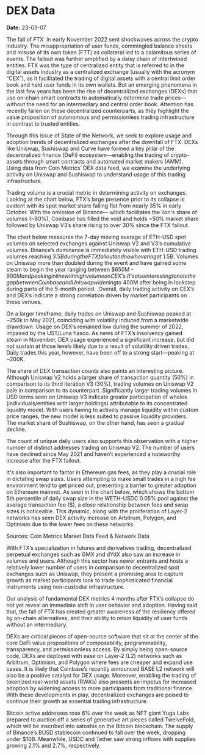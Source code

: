 # DEX Data

**Date:** 23-03-07

The fall of FTX  in early November 2022 sent shockwaves across the crypto industry. The misappropriation of user funds, commingled balance sheets and misuse of its own token (FTT) as collateral led to a calamitous series of events. The fallout was further amplified by a daisy chain of intertwined entities. FTX was the type of centralized entity that is referred to in the digital assets industry as a centralized exchange (usually with the acronym “CEX”), as it facilitated the trading of digital assets with a central limit order book and held user funds in its own wallets. But an emerging phenomena in the last few years has been the rise of decentralized exchanges (DEXs) that use on-chain smart contracts to automatically determine trade prices—without the need for an intermediary and central order book. Attention has recently fallen on these decentralized counterparts, as they highlight the value proposition of autonomous and permissionless trading infrastructure in contrast to trusted entities.

Through this issue of State of the Network, we seek to explore usage and adoption trends of decentralized exchanges after the downfall of FTX. DEXs like Uniswap, Sushiswap and Curve have formed a key pillar of the decentralized finance (DeFi) ecosystem—enabling the trading of crypto-assets through smart contracts and automated market makers (AMM). Using data from Coin Metrics’ DEX data feed, we examine the underlying activity on Uniswap and Sushiswap to understand usage of this trading infrastructure.

Trading volume is a crucial metric in determining activity on exchanges. Looking at the chart below, FTX’s large presence prior to its collapse is evident with its spot market share falling flat from nearly 35% in early October. With the omission of Binance— which facilitates the lion's share of volumes (~80%), Coinbase has filled the void and holds ~50% market share followed by Uniswap V3’s share rising to over 30% since the FTX fallout.

The chart below measures the 7-day moving average of ETH-USD spot volumes on selected exchanges against Uniswap V2 and V3’s cumulative volumes. Binance’s dominance is immediately visible with ETH-USD trading volumes reaching $3.5B during the FTX fallout and now hovering at ~$1.5B. Volumes on Uniswap more than doubled during the event and have gained some steam to begin the year ranging between $650M - $900M and peaking in line with high volume on CEX’s. It’s also interesting to note the gap between Coinbase and Uniswap widening to ~$400M after being in lockstep during parts of the 5-month period.  Overall, daily trading activity on CEX’s and DEX’s indicate a strong correlation driven by market participants on these venues.

On a larger timeframe, daily trades on Uniswap and Sushiswap peaked at ~250k in May 2021, coinciding with volatility induced from a marketwide drawdown. Usage on DEX’s remained low during the summer of 2022, impaired by the UST/Luna fiasco. As news of FTX’s insolvency gained steam in November, DEX usage experienced a significant increase, but did not sustain at those levels likely due to a result of volatility driven trades. Daily trades this year, however, have been off to a strong start—peaking at ~200K.

The share of DEX transaction counts also paints an interesting picture. Although Uniswap V2 holds a larger share of transaction quantity (50%) in comparison to its third iteration  V3 (30%), trading volumes on Uniswap V2 pale in comparison to its counterpart. Significantly larger trading volumes in USD terms seen on Uniswap V3 indicate greater participation of whales (individuals/entities with larger holdings) attributable to its concentrated liquidity model. With users having to actively manage liquidity within custom price ranges, the new model is less suited to passive liquidity providers. The market share of Sushiswap, on the other hand, has seen a gradual decline.

The count of unique daily users also supports this observation with a higher number of distinct addresses trading on Uniswap V2. The number of users have declined since May 2021 and haven’t experienced a noteworthy increase after the FTX fallout.

It's also important to factor in Ethereum gas fees, as they play a crucial role in dictating swap sizes. Users attempting to make small trades in a high fee environment tend to get priced out, presenting a barrier to greater adoption on Ethereum mainnet. As seen in the chart below, which shows the bottom 5th percentile of daily swap size in the WETH-USDC 0.05% pool against the average transaction fee ($), a close relationship between fees and swap sizes is noticeable. This dynamic, along with the proliferation of Layer-2 networks has seen DEX activity increase on Arbitrum, Polygon, and Optimism due to the lower fees on these networks.

Sources: Coin Metrics Market Data Feed & Network Data

With FTX’s specialization in futures and derivatives trading, decentralized perpetual exchanges such as GMX and dYdX also saw an increase in volumes and users. Although this sector has newer entrants and hosts a relatively lower number of users in comparison to decentralized spot exchanges such as Uniswap, they present a promising area to capture growth as market participants look to trade sophisticated financial instruments using non-custodial infrastructure.

Our analysis of fundamental DEX metrics 4 months after FTX’s collapse do not yet reveal an immediate shift in user behavior and adoption. Having said that, the fall of FTX has created greater awareness of the resiliency offered by on-chain alternatives, and their ability to retain liquidity of user funds without an intermediary.

DEXs are critical pieces of open-source software that sit at the center of the core DeFi value propositions of composability, programmability, transparency, and permissionless access. By simply being open-source code, DEXs are deployed with ease on Layer-2 (L2) networks such as Arbitrum, Optimism, and Polygon where fees are cheaper and expand use cases. It is likely that Coinbase’s recently announced BASE L2 network will also be a positive catalyst for DEX usage. Moreover, enabling the trading of tokenized real-world assets (RWA’s) also presents an impetus for increased adoption by widening access to more participants from traditional finance. With these developments in play, decentralized exchanges are poised to continue their growth as essential trading infrastructure.

Bitcoin active addresses rose 6% over the week as NFT giant Yuga Labs prepared to auction off a series of generative art pieces called TwelveFold, which will be inscribed into satoshis on the Bitcoin blockchain. The supply of Binance’s BUSD stablecoin continued to fall over the week, dropping under $10B. Meanwhile, USDC and Tether saw strong inflows with supplies growing 2.1% and 2.7%, respectively.
